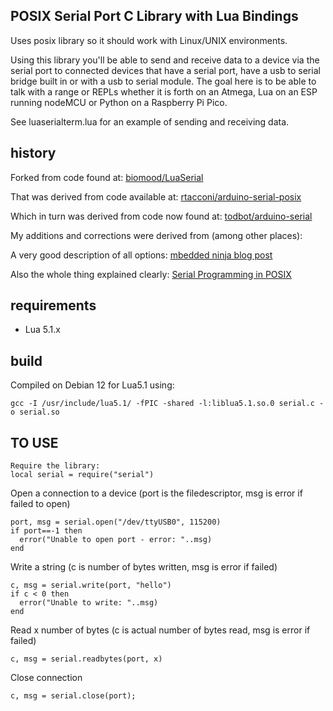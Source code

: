 ## POSIX Serial Port C Library with Lua Bindings
Uses posix library so it should work with Linux/UNIX environments.

Using this library you'll be able to send and receive data to a device via
the serial port to connected devices that have a serial port, have a usb to
serial bridge built in or with a usb to serial module.
The goal here is to be able to talk with a range or REPLs whether it is forth
on an Atmega, Lua on an ESP running nodeMCU or Python on a Raspberry Pi Pico.

See luaserialterm.lua for an example of sending and receiving data.

## history
Forked from code found at:
[biomood/LuaSerial](https://github.com/biomood/LuaSerial)

That was derived from code available at:
[rtacconi/arduino-serial-posix](https://github.com/rtacconi/arduino-serial-posix)

Which in turn was derived from code now found at:
[todbot/arduino-serial](https://github.com/todbot/arduino-serial)

My additions and corrections were derived from (among other places):

A very good description of all options:
[mbedded ninja blog post](https://blog.mbedded.ninja/programming/operating-systems/linux/linux-serial-ports-using-c-cpp/)

Also the whole thing explained clearly:
[Serial Programming in POSIX](https://support.dce.felk.cvut.cz/pos/cv5/doc/serial.html#config)

## requirements

* Lua 5.1.x

## build
Compiled on Debian 12 for Lua5.1 using:

    gcc -I /usr/include/lua5.1/ -fPIC -shared -l:liblua5.1.so.0 serial.c -o serial.so

## TO USE

    Require the library:
    local serial = require("serial")

Open a connection to a device (port is the filedescriptor, msg is error if failed to open)

    port, msg = serial.open("/dev/ttyUSB0", 115200)
    if port==-1 then
      error("Unable to open port - error: "..msg)
    end

Write a string (c is number of bytes written, msg is error if failed)

    c, msg = serial.write(port, "hello")
    if c < 0 then
      error("Unable to write: "..msg)
    end

Read x number of bytes (c is actual number of bytes read, msg is error if failed)

    c, msg = serial.readbytes(port, x)

Close connection

    c, msg = serial.close(port);
